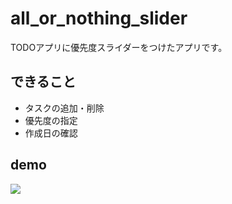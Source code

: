 # all_or_nothing_slider

TODOアプリに優先度スライダーをつけたアプリです。

## できること

- タスクの追加・削除
- 優先度の指定
- 作成日の確認

## demo

<img src="/imagesForReadme.demo.gif">
